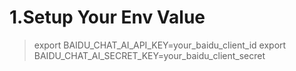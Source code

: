 # 1.Setup Your Env Value

> export BAIDU_CHAT_AI_API_KEY=your_baidu_client_id
> export BAIDU_CHAT_AI_SECRET_KEY=your_baidu_client_secret
